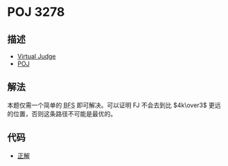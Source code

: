 # POJ 3278

## 描述

- [Virtual Judge](https://vjudge.net/problem/POJ-3278)
- [POJ](http://poj.org/problem?id=3278)

## 解法

本题仅需一个简单的 <abbr title="广度优先搜索">BFS</abbr> 即可解决。可以证明 FJ 不会去到比 $4k\over3$ 更远的位置，否则这条路径不可能是最优的。

## 代码

- [正解](POJ.3278.0.cpp)
